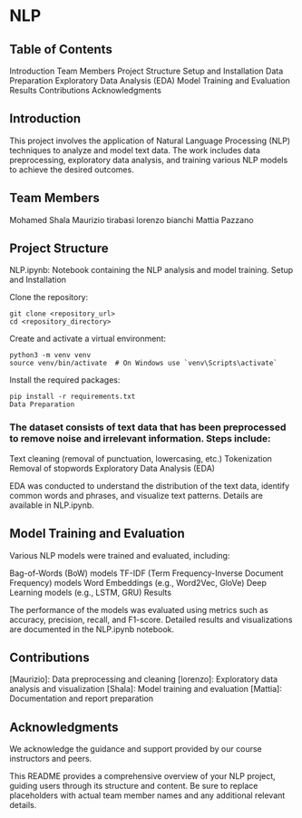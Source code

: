 # NLP

## Table of Contents

Introduction
Team Members
Project Structure
Setup and Installation
Data Preparation
Exploratory Data Analysis (EDA)
Model Training and Evaluation
Results
Contributions
Acknowledgments

## Introduction

This project involves the application of Natural Language Processing (NLP) techniques to analyze and model text data. The work includes data preprocessing, exploratory data analysis, and training various NLP models to achieve the desired outcomes.

## Team Members

Mohamed Shala
Maurizio tirabasi
lorenzo bianchi
Mattia Pazzano

## Project Structure

NLP.ipynb: Notebook containing the NLP analysis and model training.
Setup and Installation

Clone the repository:
```
git clone <repository_url>
cd <repository_directory>
```
Create and activate a virtual environment:
```
python3 -m venv venv
source venv/bin/activate  # On Windows use `venv\Scripts\activate`
```
Install the required packages:
```
pip install -r requirements.txt
Data Preparation
```
### The dataset consists of text data that has been preprocessed to remove noise and irrelevant information. Steps include:

Text cleaning (removal of punctuation, lowercasing, etc.)
Tokenization
Removal of stopwords
Exploratory Data Analysis (EDA)

EDA was conducted to understand the distribution of the text data, identify common words and phrases, and visualize text patterns. Details are available in NLP.ipynb.

## Model Training and Evaluation

Various NLP models were trained and evaluated, including:

Bag-of-Words (BoW) models
TF-IDF (Term Frequency-Inverse Document Frequency) models
Word Embeddings (e.g., Word2Vec, GloVe)
Deep Learning models (e.g., LSTM, GRU)
Results

The performance of the models was evaluated using metrics such as accuracy, precision, recall, and F1-score. Detailed results and visualizations are documented in the NLP.ipynb notebook.

## Contributions

[Maurizio]: Data preprocessing and cleaning
[lorenzo]: Exploratory data analysis and visualization
[Shala]: Model training and evaluation
[Mattia]: Documentation and report preparation

## Acknowledgments

We acknowledge the guidance and support provided by our course instructors and peers.

This README provides a comprehensive overview of your NLP project, guiding users through its structure and content. Be sure to replace placeholders with actual team member names and any additional relevant details.
